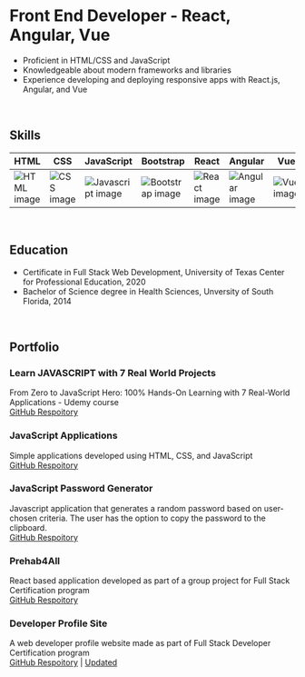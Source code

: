 # Front End Developer - React, Angular, Vue

<ul>
  <li>Proficient in HTML/CSS and JavaScript</li>
  <li>Knowledgeable about modern frameworks and libraries</li>
  <li>Experience developing and deploying responsive apps with React.js, Angular, and Vue</li>
</ul> 
<br>

## Skills
|HTML|CSS|JavaScript|Bootstrap|React|Angular|Vue|GitHub|Photoshop|
|----------|----------|----------|----------|----------|----------|----------|----------|----------|
| ![HTML image](https://img.icons8.com/nolan/64/html-filetype.png) | ![CSS image](https://img.icons8.com/nolan/64/css-filetype.png) | ![Javascript image](https://img.icons8.com/nolan/64/javascript.png) | ![Bootstrap image](https://img.icons8.com/color/64/bootstrap.png) | ![React image](https://cdn-icons-png.flaticon.com/64/3459/3459528.png) | ![Angular image](https://img.icons8.com/color/64/angularjs.png) | ![Vue image](https://img.icons8.com/color//vue-js.png) | ![Github image](https://img.icons8.com/3d-fluency/64/github.png) | ![Photoshop image](https://img.icons8.com/color/64/adobe-photoshop.png) |
<br>

## Education
* Certificate in Full Stack Web Development, University of Texas Center for Professional Education, 2020
* Bachelor of Science degree in Health Sciences, Unversity of South Florida, 2014

<br>

## Portfolio

### Learn JAVASCRIPT with 7 Real World Projects
From Zero to JavaScript Hero: 100% Hands-On Learning with 7 Real-World Applications - Udemy course <br>
[GitHub Respoitory](https://www.github.com/stevenrsewell/Learn-JAVASCRIPT-with-7-Real-World-Projects)

### JavaScript Applications
Simple applications developed using HTML, CSS, and JavaScript <br>
[GitHub Respoitory](https://www.github.com/stevenrsewell/Javascript-Applications)

### JavaScript Password Generator
Javascript application that generates a random password based on user-chosen criteria. The user has the option to copy the password to the clipboard. <br>
[GitHub Respoitory](https://github.com/stevenrsewell/Password-Generator)

### Prehab4All
React based application developed as part of a group project for Full Stack Certification program <br>
[GitHub Respoitory](https://github.com/stevenrsewell/Prehab4All)

### Developer Profile Site
A web developer profile website made as part of Full Stack Developer Certification program<br>
[GitHub Respoitory](https://github.com/stevenrsewell/Portfolio) | [Updated](https://github.com/stevenrsewell/DeveloperPortfolio)

